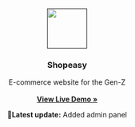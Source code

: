 <br/>
<p align="center">
  <a href="">
    <img src="https://github.com/Sata-hash/shopeasy/assets/142712421/6e4f6d08-e268-4c2c-9e7b-abbee0c31e3d
" width="80" height="80">
  </a>

  <h3 align="center">Shopeasy</h3>

  <p align="center">
    E-commerce website for the Gen-Z
    <br/>
    <br/>
    <a href="https://shopeasy.vercel.app/"><strong>View Live Demo »</strong></a>
    <br/>
  <p align="center"><b>🚀Latest update:</b> Added admin panel </p>
    <br/>
  </p>
</p>


